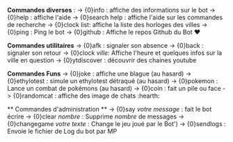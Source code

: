 
**Commandes diverses** :
-> {0}info : affiche des informations sur le bot
-> {0}help : affiche l'aide
-> {0}search help : affiche l'aide sur les commandes de recherche
-> {0}clock list: affiche la liste des horloges des villes
-> {0}ping : Ping le bot
-> {0}github : Affiche le repos Github du Bot :heart: 

**Commandes utilitaires**
-> {0}afk : signaler son absence
-> {0}back : signaler son retour
-> {0}clock _ville_: Affiche l'heure et quelques infos sur la ville en question
-> {0}ytdiscover : découvrir des chaines youtube

**Commandes Funs**
-> {0}joke : affiche une blague (au hasard)
-> {0}ethylotest : simule un ethylotest détraqué (au hasard)
-> {0}pokemon : Lance un combat de pokémons (au hasard)
-> {0}coin : fait un pile ou face
-> {0}randomcat : affiche des image de chats :hearth:

** Commandes d'administration **
-> {0}say _votre message_ : fait le bot écrire
-> {0}clear _nombre_ : Supprime _nombre_ de messages
-> {0}changegame _votre texte_ : Change le jeu joué par le Bot')
-> {0}sendlogs : Envoie le fichier de Log du bot par MP
